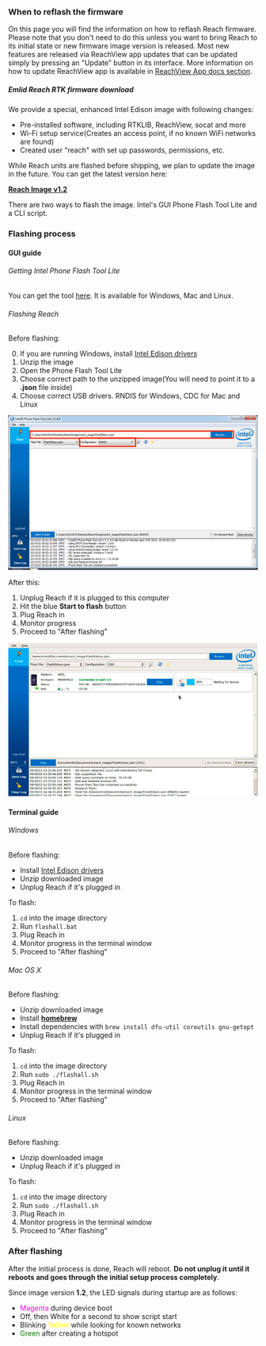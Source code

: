 ### When to reflash the firmware

On this page you will find the information on how to reflash Reach firmware.
Please note that you don't need to do this unless you want to bring Reach to its initial state or new firmware image version is released.
Most new features are released via ReachView app updates that can be updated simply by pressing an "Update" button in its interface.
More information on how to update ReachView app is available in [ReachView App docs section](reachview-basics.md).

##### Emlid Reach RTK firmware download

We provide a special, enhanced Intel Edison image with following changes:

* Pre-installed software, including RTKLIB, ReachView, socat and more
* Wi-Fi setup service(Creates an access point, if no known WiFi networks are found)
* Created user "reach" with set up passwords, permissions, etc.

While Reach units are flashed before shipping, we plan to update the image in the future. You can get the latest version here:

[**Reach Image v1.2**](http://files.emlid.com/images/ReachImage_v1.2.zip)

There are two ways to flash the image. Intel's GUI Phone Flash Tool Lite and a CLI script.

### Flashing process

#### GUI guide

###### Getting Intel Phone Flash Tool Lite

You can get the tool [here](https://software.intel.com/en-us/iot/hardware/edison/downloads). It is available for Windows, Mac and Linux.

###### Flashing Reach

Before flashing:

0. If you are running Windows, install [Intel Edison drivers](http://downloadmirror.intel.com/24909/eng/IntelEdisonDriverSetup1.2.1.exe)
1. Unzip the image
2. Open the Phone Flash Tool Lite
3. Choose correct path to the unzipped image(You will need to point it to a **.json** file inside)
4. Choose correct USB drivers. RNDIS for Windows, CDC for Mac and Linux

![preflash](img/firmware-reflashing/preflash.png)

After this:

1. Unplug Reach if it is plugged to this computer
2. Hit the blue **Start to flash** button
3. Plug Reach in
4. Monitor progress
5. Proceed to "After flashing"

![flash](img/firmware-reflashing/flash.png)

#### Terminal guide

###### Windows

Before flashing:

* Install [Intel Edison drivers](http://downloadmirror.intel.com/24909/eng/IntelEdisonDriverSetup1.2.1.exe)
* Unzip downloaded image
* Unplug Reach if it's plugged in

To flash:

1. `cd` into the image directory
2. Run `flashall.bat`
3. Plug Reach in
4. Monitor progress in the terminal window
5. Proceed to "After flashing"

###### Mac OS X

Before flashing:

* Unzip downloaded image
* Install **[homebrew](http://brew.sh)**
* Install dependencies with `brew install dfu-util coreutils gnu-getopt`
* Unplug Reach if it's plugged in

To flash:

1. `cd` into the image directory
2. Run `sudo ./flashall.sh`
3. Plug Reach in
4. Monitor progress in the terminal window
5. Proceed to "After flashing"

###### Linux

Before flashing:

* Unzip downloaded image
* Unplug Reach if it's plugged in

To flash:

1. `cd` into the image directory
2. Run `sudo ./flashall.sh`
3. Plug Reach in
4. Monitor progress in the terminal window
5. Proceed to "After flashing"

### After flashing

After the initial process is done, Reach will reboot. **Do not unplug it until it reboots and goes through the initial setup process completely**.

Since image version **1.2**, the LED signals during startup are as follows:

* <font color="magenta">Magenta</font> during device boot
* Off, then White for a second to show script start
* Blinking <font color="yellow">Yellow</font> while looking for known networks
* <font color="green">Green</font> after creating a hotspot
